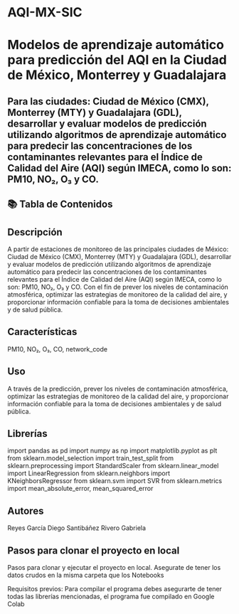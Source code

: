 # AQI-MX-SIC
# Modelos de aprendizaje automático para predicción del AQI en la Ciudad de México, Monterrey y Guadalajara

Para las ciudades: Ciudad de México (CMX), Monterrey (MTY) y Guadalajara (GDL), desarrollar y evaluar modelos de predicción utilizando algoritmos de aprendizaje automático para predecir las concentraciones de los contaminantes relevantes para el Índice de Calidad del Aire (AQI) según IMECA, como lo son: PM10, NO₂, O₃ y CO. 
---

## 📚 Tabla de Contenidos

## Descripción
A partir de estaciones de monitoreo de las principales ciudades de México: Ciudad de México (CMX), Monterrey (MTY) y Guadalajara (GDL), desarrollar y evaluar modelos de predicción utilizando algoritmos de aprendizaje automático para predecir las concentraciones de los contaminantes relevantes para el Índice de Calidad del Aire (AQI) según IMECA, como lo son: PM10, NO₂, O₃ y CO. Con el fin de prever los niveles de contaminación atmosférica, optimizar las estrategias de monitoreo de la calidad del aire, y proporcionar información confiable para la toma de decisiones ambientales y de salud pública.
## Características
PM10, NO₂, O₃, CO, network_code
## Uso
A través de la predicción, prever los niveles de contaminación atmosférica, optimizar las estrategias de monitoreo de la calidad del aire, y proporcionar información confiable para la toma de decisiones ambientales y de salud pública.
## Librerías
import pandas as pd
import numpy as np
import matplotlib.pyplot as plt
from sklearn.model_selection import train_test_split
from sklearn.preprocessing import StandardScaler
from sklearn.linear_model import LinearRegression
from sklearn.neighbors import KNeighborsRegressor
from sklearn.svm import SVR
from sklearn.metrics import mean_absolute_error, mean_squared_error
## Autores
Reyes García Diego
Santibáñez Rivero Gabriela

## Pasos para clonar el proyecto en local
Pasos para clonar y ejecutar el proyecto en local.
Asegurate de tener los datos crudos en la misma carpeta que los Notebooks

Requisitos previos: Para compilar el programa debes asegurarte de tener todas las librerías mencionadas, el programa fue compilado en Google Colab
